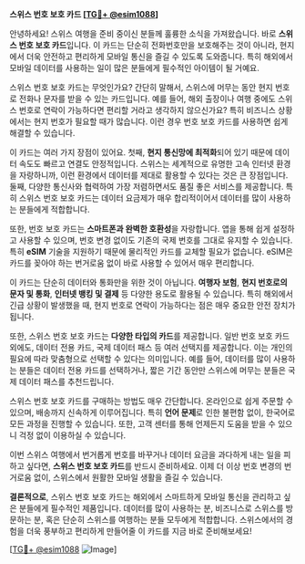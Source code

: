 **스위스 번호 보호 카드 [[TG💪+ @esim1088](https://t.me/s/esim1088)]**

안녕하세요! 스위스 여행을 준비 중이신 분들께 훌륭한 소식을 가져왔습니다. 바로 **스위스 번호 보호 카드**입니다. 이 카드는 단순히 전화번호만을 보호해주는 것이 아니라, 현지에서 더욱 안전하고 편리하게 모바일 통신을 즐길 수 있도록 도와줍니다. 특히 해외에서 모바일 데이터를 사용하는 일이 많은 분들에게 필수적인 아이템이 될 거예요.

스위스 번호 보호 카드는 무엇인가요? 간단히 말해서, 스위스에 머무는 동안 현지 번호로 전화나 문자를 받을 수 있는 카드입니다. 예를 들어, 해외 출장이나 여행 중에도 스위스 번호로 연락이 가능하다면 편리할 거라고 생각하지 않으신가요? 특히 비즈니스 상황에서는 현지 번호가 필요할 때가 많습니다. 이런 경우 번호 보호 카드를 사용하면 쉽게 해결할 수 있습니다.

이 카드는 여러 가지 장점이 있어요. 첫째, **현지 통신망에 최적화**되어 있기 때문에 데이터 속도도 빠르고 연결도 안정적입니다. 스위스는 세계적으로 유명한 고속 인터넷 환경을 자랑하니까, 이런 환경에서 데이터를 제대로 활용할 수 있다는 것은 큰 장점입니다. 둘째, 다양한 통신사와 협력하여 가장 저렴하면서도 품질 좋은 서비스를 제공합니다. 특히 스위스 번호 보호 카드는 데이터 요금제가 매우 합리적이어서 데이터를 많이 사용하는 분들에게 적합합니다.

또한, 번호 보호 카드는 **스마트폰과 완벽한 호환성**을 자랑합니다. 앱을 통해 쉽게 설정하고 사용할 수 있으며, 번호 변경 없이도 기존의 국제 번호를 그대로 유지할 수 있습니다. 특히 **eSIM** 기술을 지원하기 때문에 물리적인 카드를 교체할 필요가 없습니다. eSIM은 카드를 꽂아야 하는 번거로움 없이 바로 사용할 수 있어서 매우 편리합니다.

이 카드는 단순히 데이터와 통화만을 위한 것이 아닙니다. **여행자 보험**, **현지 번호로의 문자 및 통화**, **인터넷 뱅킹 및 결제** 등 다양한 용도로 활용될 수 있습니다. 특히 해외에서 긴급 상황이 발생했을 때, 현지 번호로 연락이 가능하다는 점은 매우 중요한 안전 장치가 됩니다.

또한, 스위스 번호 보호 카드는 **다양한 타입의 카드**를 제공합니다. 일반 번호 보호 카드 외에도, 데이터 전용 카드, 국제 데이터 패스 등 여러 선택지를 제공합니다. 이는 개인의 필요에 따라 맞춤형으로 선택할 수 있다는 의미입니다. 예를 들어, 데이터를 많이 사용하는 분들은 데이터 전용 카드를 선택하거나, 짧은 기간 동안만 스위스에 머무는 분들은 국제 데이터 패스를 추천드립니다.

스위스 번호 보호 카드를 구매하는 방법도 매우 간단합니다. 온라인으로 쉽게 주문할 수 있으며, 배송까지 신속하게 이루어집니다. 특히 **언어 문제**로 인한 불편함 없이, 한국어로 모든 과정을 진행할 수 있습니다. 또한, 고객 센터를 통해 언제든지 도움을 받을 수 있으니 걱정 없이 이용하실 수 있습니다.

이번 스위스 여행에서 번거롭게 번호를 바꾸거나 데이터 요금을 과다하게 내는 일을 피하고 싶다면, **스위스 번호 보호 카드**를 반드시 준비하세요. 이제 더 이상 번호 변경의 번거로움 없이, 스위스에서 원활한 모바일 생활을 즐길 수 있습니다.

**결론적으로**, 스위스 번호 보호 카드는 해외에서 스마트하게 모바일 통신을 관리하고 싶은 분들에게 필수적인 제품입니다. 데이터를 많이 사용하는 분, 비즈니스로 스위스를 방문하는 분, 혹은 단순히 스위스를 여행하는 분들 모두에게 적합합니다. 스위스에서의 경험을 더욱 풍부하고 편리하게 만들어줄 이 카드를 지금 바로 준비해보세요!

[[TG💪+ @esim1088](https://t.me/s/esim1088) ![Image](https://i.postimg.cc/Y0z9fWf4/image.png)]